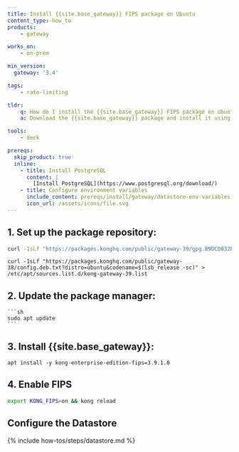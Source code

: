 ```yaml
---
title: Install {{site.base_gateway}} FIPS package on Ubuntu
content_type: how_to
products:
    - gateway

works_on:
    - on-prem

min_version:
  gateway: '3.4'

tags:
    - rate-limiting

tldr:
    q: How do I install the {{site.base_gateway}} FIPS package on Ubuntu? 
    a: Download the {{site.base_gateway}} package and install it using your package manager. Then configure the database.

tools:
    - deck

prereqs:
  skip_product: true
  inline:
    - title: Install PostgreSQL
      content: |
        [Install PostgreSQL](https://www.postgresql.org/download/)
    - title: Configure environment variables
      include_content: prereqs/install/gateway/datastore-env-variables
      icon_url: /assets/icons/file.svg
---
```



## 1. Set up the package repository:
```sh
curl -1sLf "https://packages.konghq.com/public/gateway-39/gpg.B9DCD032B1696A89.key" |  gpg --dearmor >> /usr/share/keyrings/kong-gateway-39-archive-keyring.gpg
```
```
curl -1sLf "https://packages.konghq.com/public/gateway-38/config.deb.txt?distro=ubuntu&codename=$(lsb_release -sc)" > /etc/apt/sources.list.d/kong-gateway-39.list
```
## 2. Update the package manager:

    ```sh
    sudo apt update
    ```

## 3. Install {{site.base_gateway}}:
```
apt install -y kong-enterprise-edition-fips=3.9.1.0
```

## 4. Enable FIPS
```sh
export KONG_FIPS=on && kong reload
```

## Configure the Datastore

{% include how-tos/steps/datastore.md %}